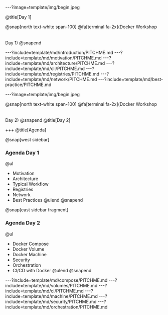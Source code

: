 ---?image=template/img/begin.jpeg
<!---
Day 1
-->
@title[Day 1]

@snap[north text-white span-100]
@fa[terminal fa-2x](Docker Workshop<br/> <br/> <br/> Day 1)
@snapend

---?include=template/md/introduction/PITCHME.md
---?include=template/md/motivation/PITCHME.md
---?include=template/md/architecture/PITCHME.md
---?include=template/md/cli/PITCHME.md
---?include=template/md/registries/PITCHME.md
---?include=template/md/network/PITCHME.md
---?include=template/md/best-practice/PITCHME.md


---?image=template/img/begin.jpeg
<!---
Day 2
-->
@snap[north text-white span-100]
@fa[terminal fa-2x](Docker Workshop<br/> <br/> <br/>Day 2)
@snapend
@title[Day 2]

+++
@title[Agenda]

@snap[west sidebar]
### Agenda Day 1
@ul[](false)
- Motivation
- Architecture
- Typical Workflow
- Registries
- Network
- Best Practices
@ulend
@snapend

@snap[east sidebar fragment]
### Agenda Day 2
@ul[](false)
- Docker Compose
- Docker Volume
- Docker Machine
- Security
- Orchestration
- CI/CD with Docker
@ulend
@snapend

---?include=template/md/compose/PITCHME.md
---?include=template/md/volumes/PITCHME.md
---?include=template/md/ci/PITCHME.md
---?include=template/md/machine/PITCHME.md
---?include=template/md/security/PITCHME.md
---?include=template/md/orchestration/PITCHME.md
